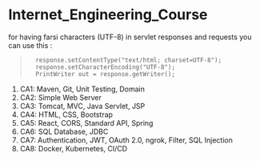 # Internet_Engineering_Course

for having farsi characters (UTF-8) in servlet responses and requests you can use this :

>       response.setContentType("text/html; charset=UTF-8");
>       response.setCharacterEncoding("UTF-8");
>       PrintWriter out = response.getWriter();

1. CA1: Maven, Git, Unit Testing, Domain
2. CA2: Simple Web Server
3. CA3: Tomcat, MVC, Java Servlet, JSP
4. CA4: HTML, CSS, Bootstrap
5. CA5: React, CORS, Standard API, Spring
6. CA6: SQL Database, JDBC
7. CA7: Authentication, JWT, OAuth 2.0, ngrok, Filter, SQL Injection
8. CA8: Docker, Kubernetes, CI/CD
